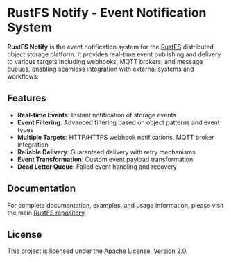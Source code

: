 # RustFS Notify - Event Notification System

**RustFS Notify** is the event notification system for the [RustFS](https://rustfs.com) distributed object storage platform. It provides real-time event publishing and delivery to various targets including webhooks, MQTT brokers, and message queues, enabling seamless integration with external systems and workflows.

## Features

- **Real-time Events**: Instant notification of storage events
- **Event Filtering**: Advanced filtering based on object patterns and event types
- **Multiple Targets**: HTTP/HTTPS webhook notifications, MQTT broker integration
- **Reliable Delivery**: Guaranteed delivery with retry mechanisms
- **Event Transformation**: Custom event payload transformation
- **Dead Letter Queue**: Failed event handling and recovery

## Documentation

For complete documentation, examples, and usage information, please visit the main [RustFS repository](https://github.com/rustfs/rustfs).

## License

This project is licensed under the Apache License, Version 2.0.
